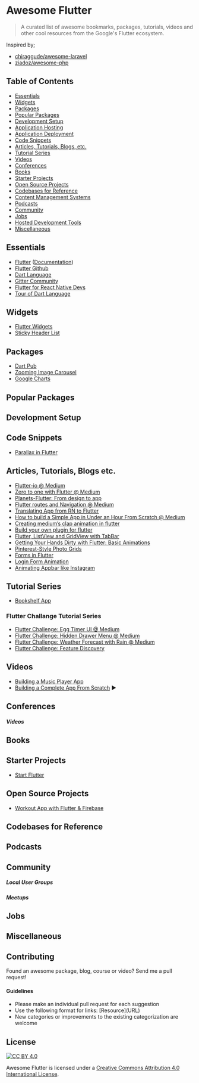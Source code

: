 # Awesome Flutter

> A curated list of awesome bookmarks, packages, tutorials, videos and other cool resources from the Google's Flutter ecosystem.

Inspired by;
- [chiraggude/awesome-laravel](https://github.com/chiraggude/awesome-laravel)
- [ziadoz/awesome-php](https://github.com/ziadoz/awesome-php)

## Table of Contents

- [Essentials](#essentials)
- [Widgets](#widgets)
- [Packages](#packages)
- [Popular Packages](#popular-packages)
- [Development Setup](#development-setup)
- [Application Hosting](#application-hosting)
- [Application Deployment](#application-deployment)
- [Code Snippets](#code-snippets)
- [Articles, Tutorials, Blogs, etc.](#articles-tutorials-blogs-etc)
- [Tutorial Series](#tutorial-series)
- [Videos](#videos)
- [Conferences](#conferences)
- [Books](#books)
- [Starter Projects](#starter-projects)
- [Open Source Projects](#open-source-projects)
- [Codebases for Reference](#codebases-for-reference)
- [Content Management Systems](#content-management-systems)
- [Podcasts](#podcasts)
- [Community](#community)
- [Jobs](#jobs)
- [Hosted Development Tools](#hosted-development-tools)
- [Miscellaneous](#miscellaneous)

## Essentials

* [Flutter](https://flutter.io) ([Documentation](https://flutter.io/docs/))
* [Flutter Github](https://github.com/flutter/flutter)
* [Dart Language](https://www.dartlang.org/)
* [Gitter Community](https://gitter.im/flutter/flutter)
* [Flutter for React Native Devs](https://flutter.io/flutter-for-react-native/)
* [Tour of Dart Language](https://www.dartlang.org/guides/language/language-tour)

## Widgets

* [Flutter Widgets](https://flutter.io/widgets/)
* [Sticky Header List](https://github.com/itsJoKr/sticky_header_list)

## Packages

* [Dart Pub](https://pub.dartlang.org/flutter)
* [Zooming Image Carousel](https://github.com/jmolins/carousel_effect)
* [Google Charts](https://github.com/google/charts)

## Popular Packages


## Development Setup


## Code Snippets
* [Parallax in Flutter](https://medium.com/@swav.kulinski/spike-parallax-in-flutter-seven-lines-of-code-16a1890d8d32)


## Articles, Tutorials, Blogs etc.

* [Flutter-io @ Medium](https://medium.com/flutter-io)
* [Zero to one with Flutter @ Medium](https://medium.com/flutter-io/zero-to-one-with-flutter-43b13fd7b354)
* [Planets-Flutter: From design to app](https://sergiandreplace.com//tags/flutter/)
* [Flutter routes and Navigation @ Medium](https://proandroiddev.com/flutter-routes-and-navigation-69f128a9ea8f)
* [Translating App from RN to Flutter](https://blog.geekyants.com/we-rebuilt-a-react-native-app-with-flutter-4160f0499a82)
* [How to build a Simple App in Under an Hour From Scratch @ Medium](https://proandroiddev.com/flutter-how-i-built-a-simple-app-in-under-an-hour-from-scratch-and-how-you-can-do-it-too-6d8e7fe6c91b)
* [Creating medium’s clap animation in flutter](https://medium.com/@Kartik1607/flutter-animation-creating-mediums-clap-animation-in-flutter-3168f047421e)
* [Build your own plugin for flutter](https://proandroiddev.com/build-your-own-plugin-for-flutter-cfee1a08ea3a)
* [Flutter, ListView and GridView with TabBar](https://medium.com/@vigneshprakash15/flutter-listview-and-gridview-with-tabbar-221516518c75)
* [Getting Your Hands Dirty with Flutter: Basic Animations](https://proandroiddev.com/getting-your-hands-dirty-with-flutter-basic-animations-6b9f21fa7d17)
* [Pinterest-Style Photo Grids](https://medium.com/@ezra_69528/flutter-pinterest-style-photo-grids-b99289584b71)
* [Forms in Flutter](https://medium.com/@anilcan/forms-in-flutter-6e1364eafdb5)
* [Login Form Animation](https://blog.geekyants.com/flutter-login-animation-ab3e6ed4bd19)
* [Animating Appbar like Instagram](https://flutterdoc.com/animating-app-bars-in-flutter-cf034cd6c68b)

## Tutorial Series
* [Bookshelf App](https://proandroiddev.com/flutter-how-i-built-a-simple-app-in-under-an-hour-from-scratch-and-how-you-can-do-it-too-6d8e7fe6c91b)

### Flutter Challange Tutorial Series
* [Flutter Challenge: Egg Timer UI @ Medium](https://medium.com/fluttery/flutter-challenge-egg-timer-ui-fffae11f4883)
* [Flutter Challenge: Hidden Drawer Menu @ Medium](https://medium.com/fluttery/flutter-challenge-hidden-drawer-menu-1aaca9a634fd)
* [Flutter Challenge: Weather Forecast with Rain @ Medium](https://medium.com/fluttery/flutter-challenge-weather-forecast-with-rain-438cdd1072f9)
* [Flutter Challenge: Feature Discovery](https://medium.com/fluttery/flutter-challenge-feature-discovery-25718b9b1728)


## Videos

* [Building a Music Player App](https://medium.com/@esubaggins/flutter-music-player-app-part-1-using-multi-widgets-92c3c663f523)
* [Building a Complete App From Scratch](https://www.youtube.com/watch?v=jBBl1tYkUnE) &#9654;



## Conferences



##### Videos



## Books


## Starter Projects

* [Start Flutter](https://startflutter.com/)

## Open Source Projects

* [Workout App with Flutter & Firebase](https://github.com/Crazywater/knuffiworkout)


## Codebases for Reference



## Podcasts



## Community



##### Local User Groups



##### Meetups



## Jobs



## Miscellaneous



## Contributing

Found an awesome package, blog, course or video? Send me a pull request!

#### Guidelines

* Please make an individual pull request for each suggestion
* Use the following format for links: \[Resource\]\(URL\)
* New categories or improvements to the existing categorization are welcome

## License

[![CC BY 4.0](https://licensebuttons.net/l/by/4.0/88x31.png)](https://creativecommons.org/licenses/by/4.0/)

Awesome Flutter is licensed under a  [Creative Commons Attribution 4.0 International License](https://creativecommons.org/licenses/by/4.0/).

